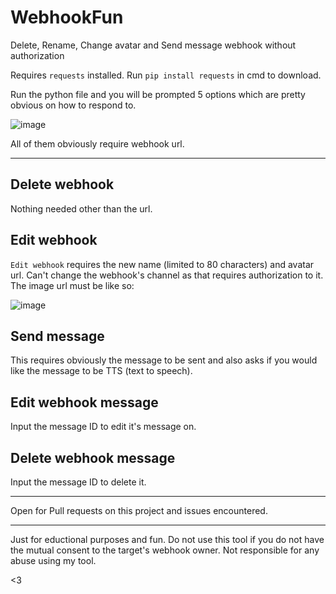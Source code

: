# WebhookFun
Delete, Rename, Change avatar and Send message webhook without authorization

Requires `requests` installed.
Run `pip install requests` in cmd to download.

Run the python file and you will be prompted 5 options which are pretty obvious on how to respond to.

![image](https://user-images.githubusercontent.com/68619882/122406236-aeae7680-cf4e-11eb-98d3-62a563e1677a.png)


All of them obviously require webhook url.

---

## Delete webhook
Nothing needed other than the url.


## Edit webhook

`Edit webhook` requires the new name (limited to 80 characters) and avatar url. Can't change the webhook's channel as that requires authorization to it. 
The image url must be like so:

![image](https://user-images.githubusercontent.com/68619882/122314412-2300ff80-cee6-11eb-8f6d-a12ed15e8b83.png)


## Send message

This requires obviously the message to be sent and also asks if you would like the message to be TTS (text to speech).


## Edit webhook message

Input the message ID to edit it's message on.


## Delete webhook message

Input the message ID to delete it.


---

Open for Pull requests on this project and issues encountered.

---

Just for eductional purposes and fun. Do not use this tool if you do not have the mutual consent to the target's webhook owner.
Not responsible for any abuse using my tool.

<3
